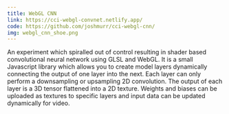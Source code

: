 ```yaml
---
title: WebGL CNN
link: https://cci-webgl-convnet.netlify.app/
code: https://github.com/joshmurr/cci-webgl-cnn/
img: webgl_cnn_shoe.png
---
```


An experiment which spiralled out of control resulting in shader based convolutional neural network using GLSL and WebGL. It is a small Javascript library which allows you to create model layers dynamically connecting the output of one layer into the next. Each layer can only perform a downsampling or upsampling 2D convolution. The output of each layer is a 3D tensor flattened into a 2D texture. Weights and biases can be uploaded as textures to specific layers and input data can be updated dynamically for video.

